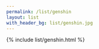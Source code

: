 ```yaml
---
permalink: /list/genshin    
layout: list  
with_header_bg: list/genshin.jpg
---
```


{% include list/genshin.html %}
